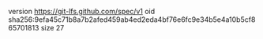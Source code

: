 version https://git-lfs.github.com/spec/v1
oid sha256:9efa45c71b8a7b2afed459ab4ed2eda4bf76e6fc9e34b5e4a10b5cf865701813
size 27
